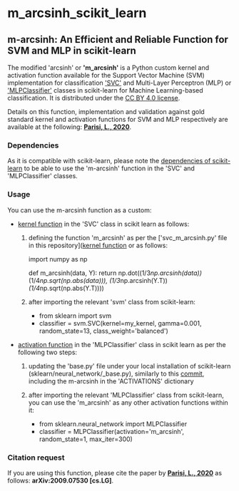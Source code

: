 # m_arcsinh_scikit_learn
## m-arcsinh: An Efficient and Reliable Function for SVM and MLP in scikit-learn


The modified 'arcsinh' or **'m_arcsinh'** is a Python custom kernel and activation function available for the Support Vector Machine (SVM) implementation for classification ['SVC'](https://scikit-learn.org/stable/modules/generated/sklearn.svm.SVC.html) and Multi-Layer Perceptron (MLP) or ['MLPClassifier'](https://scikit-learn.org/stable/modules/generated/sklearn.neural_network.MLPClassifier.html) classes in scikit-learn for Machine Learning-based classification. It is distributed under the [CC BY 4.0 license](http://creativecommons.org/licenses/by/4.0/).

Details on this function, implementation and validation against gold standard kernel and activation functions for SVM and MLP respectively are available at the following: **[Parisi, L., 2020](https://arxiv.org/abs/2009.07530)**. 


### Dependencies

As it is compatible with scikit-learn, please note the [dependencies of scikit-learn](https://github.com/scikit-learn/scikit-learn) to be able to use the 'm-arcsinh' function in the 'SVC' and 'MLPClassifier' classes.


### Usage

You can use the m-arcsinh function as a custom:

* [kernel function](https://github.com/luca-parisi/m_arcsinh_scikit_learn/blob/master/svc_m_arcsinh.py) in the 'SVC' class in scikit learn as follows:

    1. defining the function 'm_arcsinh' as per the ['svc_m_arcsinh.py' file in this repository]([kernel function](https://github.com/luca-parisi/m_arcsinh_scikit_learn/blob/master/svc_m_arcsinh.py) or as follows: 
        
        import numpy as np
        
        def m_arcsinh(data, Y):
           return np.dot((1/3*np.arcsinh(data))*(1/4*np.sqrt(np.abs(data))), (1/3*np.arcsinh(Y.T))*(1/4*np.sqrt(np.abs(Y.T))))
    2. after importing the relevant 'svm' class from scikit-learn:  
        
       * from sklearn import svm 
       * classifier = svm.SVC(kernel=my_kernel, gamma=0.001, random_state=13, class_weight='balanced')

* [activation function](https://github.com/luca-parisi/m_arcsinh_scikit_learn/blob/master/mlpclassifier_m_arcsinh.py) in the 'MLPClassifier' class in scikit learn as per the following two steps:

    1. updating the 'base.py' file under your local installation of scikit-learn (sklearn/neural_network/_base.py), similarly to this [commit](https://github.com/scikit-learn/scikit-learn/pull/18419/commits/3e1141dc3448615018888e8da07622452b092f4f), including the m-arcsinh in the 'ACTIVATIONS' dictionary
    2. after importing the relevant 'MLPClassifier' class from scikit-learn, you can use the 'm_arcsinh' as any other activation functions within it:
    
       * from sklearn.neural_network import MLPClassifier
       * classifier =  MLPClassifier(activation='m_arcsinh', random_state=1, max_iter=300)


### Citation request

If you are using this function, please cite the paper by **[Parisi, L., 2020](https://arxiv.org/abs/2009.07530)** as follows: **arXiv:2009.07530 [cs.LG]**.

